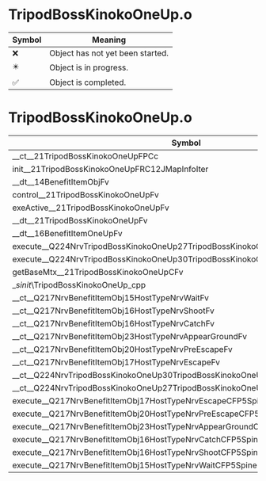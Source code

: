 # TripodBossKinokoOneUp.o
| Symbol | Meaning 
| ------------- | ------------- 
| :x: | Object has not yet been started. 
| :eight_pointed_black_star: | Object is in progress. 
| :white_check_mark: | Object is completed. 


# TripodBossKinokoOneUp.o
| Symbol | Decompiled? |
| ------------- | ------------- |
| __ct__21TripodBossKinokoOneUpFPCc | :x: |
| init__21TripodBossKinokoOneUpFRC12JMapInfoIter | :x: |
| __dt__14BenefitItemObjFv | :x: |
| control__21TripodBossKinokoOneUpFv | :x: |
| exeActive__21TripodBossKinokoOneUpFv | :x: |
| __dt__21TripodBossKinokoOneUpFv | :x: |
| __dt__16BenefitItemOneUpFv | :x: |
| execute__Q224NrvTripodBossKinokoOneUp27TripodBossKinokoOneUpNrvEndCFP5Spine | :x: |
| execute__Q224NrvTripodBossKinokoOneUp30TripodBossKinokoOneUpNrvActiveCFP5Spine | :x: |
| getBaseMtx__21TripodBossKinokoOneUpCFv | :x: |
| __sinit_\TripodBossKinokoOneUp_cpp | :x: |
| __ct__Q217NrvBenefitItemObj15HostTypeNrvWaitFv | :x: |
| __ct__Q217NrvBenefitItemObj16HostTypeNrvShootFv | :x: |
| __ct__Q217NrvBenefitItemObj16HostTypeNrvCatchFv | :x: |
| __ct__Q217NrvBenefitItemObj23HostTypeNrvAppearGroundFv | :x: |
| __ct__Q217NrvBenefitItemObj20HostTypeNrvPreEscapeFv | :x: |
| __ct__Q217NrvBenefitItemObj17HostTypeNrvEscapeFv | :x: |
| __ct__Q224NrvTripodBossKinokoOneUp30TripodBossKinokoOneUpNrvActiveFv | :x: |
| __ct__Q224NrvTripodBossKinokoOneUp27TripodBossKinokoOneUpNrvEndFv | :x: |
| execute__Q217NrvBenefitItemObj17HostTypeNrvEscapeCFP5Spine | :x: |
| execute__Q217NrvBenefitItemObj20HostTypeNrvPreEscapeCFP5Spine | :x: |
| execute__Q217NrvBenefitItemObj23HostTypeNrvAppearGroundCFP5Spine | :x: |
| execute__Q217NrvBenefitItemObj16HostTypeNrvCatchCFP5Spine | :x: |
| execute__Q217NrvBenefitItemObj16HostTypeNrvShootCFP5Spine | :x: |
| execute__Q217NrvBenefitItemObj15HostTypeNrvWaitCFP5Spine | :x: |
